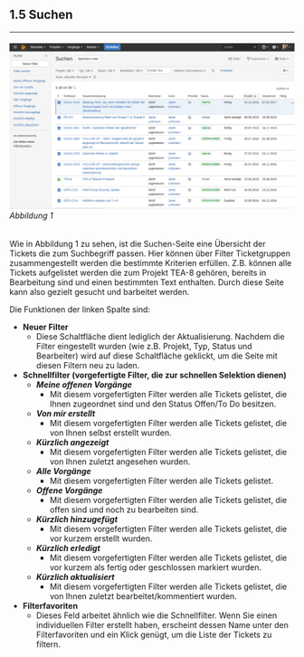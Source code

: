 ## 1.5 Suchen

---

###### ![](/assets/Suchen.png)_Abbildung 1_

Wie in Abbildung 1 zu sehen, ist die Suchen-Seite eine Übersicht der Tickets die zum Suchbegriff passen. Hier können über Filter Ticketgruppen zusammengestellt werden die bestimmte Kriterien erfüllen. Z.B. können alle Tickets aufgelistet werden die zum Projekt TEA-8 gehören, bereits in Bearbeitung sind und einen bestimmten Text enthalten. Durch diese Seite kann also gezielt gesucht und barbeitet werden.

Die Funktionen der linken Spalte sind:

* **Neuer Filter**
  * Diese Schaltfläche dient lediglich der Aktualisierung. Nachdem die Filter eingestellt wurden \(wie z.B. Projekt, Typ, Status und Bearbeiter\) wird auf diese Schaltfläche geklickt, um die Seite mit diesen Filtern neu zu laden.
* **Schnellfilter \(vorgefertigte Filter, die zur schnellen Selektion dienen\)**
  * _**Meine offenen Vorgänge**_
    * Mit diesem vorgefertigten Filter werden alle Tickets gelistet, die Ihnen zugeordnet sind und den Status Offen/To Do besitzen.
  * _**Von mir erstellt**_
    * Mit diesem vorgefertigten Filter werden alle Tickets gelistet, die von Ihnen selbst erstellt wurden.
  * _**Kürzlich angezeigt**_
    * Mit diesem vorgefertigten Filter werden alle Tickets gelistet, die von Ihnen zuletzt angesehen wurden.
  * _**Alle Vorgänge**_
    * Mit diesem vorgefertigten Filter werden alle Tickets gelistet.
  * _**Offene Vorgänge**_
    * Mit diesem vorgefertigten Filter werden alle Tickets gelistet, die offen sind und noch zu bearbeiten sind.
  * _**Kürzlich hinzugefügt**_
    * Mit diesem vorgefertigten Filter werden alle Tickets gelistet, die vor kurzem erstellt wurden.
  * _**Kürzlich erledigt**_
    * Mit diesem vorgefertigten Filter werden alle Tickets gelistet, die vor kurzem als fertig oder geschlossen markiert wurden.
  * _**Kürzlich aktualisiert**_
    * Mit diesem vorgefertigten Filter werden alle Tickets gelistet, die von Ihnen zuletzt bearbeitet/kommentiert wurden.
* **Filterfavoriten**
  * Dieses Feld arbeitet ähnlich wie die Schnellfilter. Wenn Sie einen individuellen Filter erstellt haben, erscheint dessen Name unter den Filterfavoriten und ein Klick genügt, um die Liste der Tickets zu filtern.



